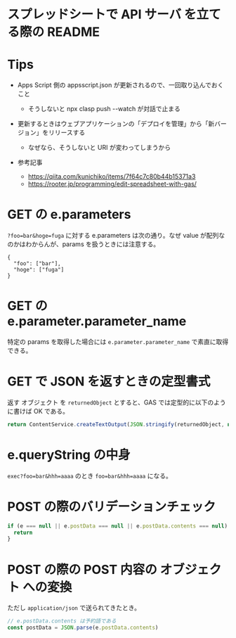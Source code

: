 # スプレッドシートで API サーバ を立てる際の README

# Tips
- Apps Script 側の appsscript.json が更新されるので、一回取り込んでおくこと
  - そうしないと npx clasp push --watch が対話で止まる

- 更新するときはウェブアプリケーションの「デプロイを管理」から「新バージョン」をリリースする
  - なぜなら、そうしないと URI が変わってしまうから

- 参考記事
  - https://qiita.com/kunichiko/items/7f64c7c80b44b15371a3
  - https://rooter.jp/programming/edit-spreadsheet-with-gas/

# GET の e.parameters
`?foo=bar&hoge=fuga` に対する e.parameters は次の通り。なぜ value が配列なのかはわからんが、params を扱うときには注意する。

```
{
  "foo": ["bar"],
  "hoge": ["fuga"]
}
```

# GET の e.parameter.parameter_name
特定の params を取得した場合には `e.parameter.parameter_name` で素直に取得できる。

# GET で JSON を返すときの定型書式
返す オブジェクト を `returnedObject` とすると、GAS では定型的に以下のように書けば OK である。

```javascript
return ContentService.createTextOutput(JSON.stringify(returnedObject, null, 2)).setMimeType(ContentService.MimeType.JSON)
```

# e.queryString の中身
`exec?foo=bar&hhh=aaaa` のとき `foo=bar&hhh=aaaa` になる。

# POST の際のバリデーションチェック
```javascript
if (e === null || e.postData === null || e.postData.contents === null) {
  return
}
```

# POST の際の POST 内容の オブジェクト への変換
ただし `application/json` で送られてきたとき。

```javascript
// e.postData.contents は予約語である
const postData = JSON.parse(e.postData.contents)
```
